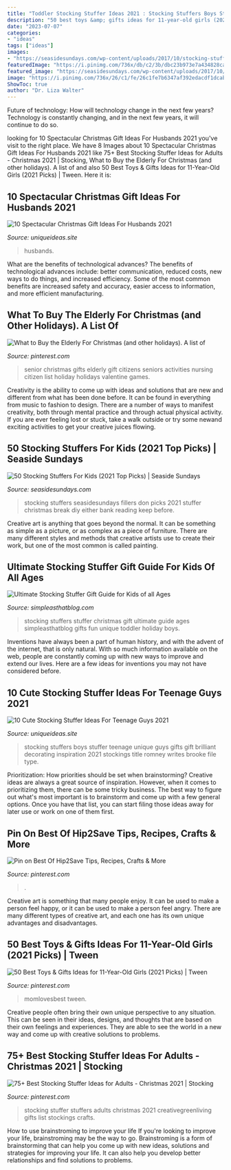 ```yaml
---
title: "Toddler Stocking Stuffer Ideas 2021 : Stocking Stuffers Boys Stuffer Teenage Unique Guys Gifts Gift Brilliant Decorating Inspiration 2021 Stockings Title Romney Writes Brooke File Type"
description: "50 best toys &amp; gifts ideas for 11-year-old girls (2021 picks)"
date: "2023-07-07"
categories:
- "ideas"
tags: ["ideas"]
images:
- "https://seasidesundays.com/wp-content/uploads/2017/10/stocking-stuffers-pinB.jpg"
featuredImage: "https://i.pinimg.com/736x/db/c2/3b/dbc23b973e7a434828cae572908752a2.jpg"
featured_image: "https://seasidesundays.com/wp-content/uploads/2017/10/stocking-stuffers-pinB.jpg"
image: "https://i.pinimg.com/736x/26/c1/fe/26c1fe7b6347af392edacdf1dcab8408--coupon-site-stuffing.jpg"
ShowToc: true
author: "Dr. Liza Walter"
---
```



Future of technology: How will technology change in the next few years?
Technology is constantly changing, and in the next few years, it will continue to do so.

	

		
looking for 10 Spectacular Christmas Gift Ideas For Husbands 2021 you've visit to the right place. We have 8 Images about 10 Spectacular Christmas Gift Ideas For Husbands 2021 like 75+ Best Stocking Stuffer Ideas for Adults - Christmas 2021 | Stocking, What to Buy the Elderly For Christmas (and other holidays). A list of and also 50 Best Toys &amp; Gifts Ideas for 11-Year-Old Girls (2021 Picks) | Tween. Here it is:
		
    
## 10 Spectacular Christmas Gift Ideas For Husbands 2021

<img loading=lazy src="http://www.uniqueideas.site/wp-content/uploads/christmas-gift-ideas-part-1-for-husband-boyfriend-fiance-or-the.jpg" onerror="this.onerror=null;this.src='https://tse3.mm.bing.net/th?id=OIP.QQO4vPn4P3iJAWBHOqwhBQHaHX&amp;pid=15.1';" alt="10 Spectacular Christmas Gift Ideas For Husbands 2021">

_Source: uniqueideas.site_

>husbands. 

	

What are the benefits of technological advances?
The benefits of technological advances include: better communication, reduced costs, new ways to do things, and increased efficiency. Some of the most common benefits are increased safety and accuracy, easier access to information, and more efficient manufacturing.

    
## What To Buy The Elderly For Christmas (and Other Holidays). A List Of

<img loading=lazy src="https://i.pinimg.com/736x/db/c2/3b/dbc23b973e7a434828cae572908752a2.jpg" onerror="this.onerror=null;this.src='https://tse3.mm.bing.net/th?id=OIP.PoD-XfM_SNyvav6jnxlLVQAAAA&amp;pid=15.1';" alt="What to Buy the Elderly For Christmas (and other holidays). A list of">

_Source: pinterest.com_

>senior christmas gifts elderly gift citizens seniors activities nursing citizen list holiday holidays valentine games. 

	

Creativity is the ability to come up with ideas and solutions that are new and different from what has been done before. It can be found in everything from music to fashion to design. There are a number of ways to manifest creativity, both through mental practice and through actual physical activity. If you are ever feeling lost or stuck, take a walk outside or try some newand exciting activities to get your creative juices flowing.

    
## 50 Stocking Stuffers For Kids (2021 Top Picks) | Seaside Sundays

<img loading=lazy src="https://seasidesundays.com/wp-content/uploads/2017/10/stocking-stuffers-pinB.jpg" onerror="this.onerror=null;this.src='https://tse2.mm.bing.net/th?id=OIP.IETJa81opYox79442-cBkgHaLH&amp;pid=15.1';" alt="50 Stocking Stuffers For Kids (2021 Top Picks) | Seaside Sundays">

_Source: seasidesundays.com_

>stocking stuffers seasidesundays fillers don picks 2021 stuffer christmas break diy either bank reading keep before. 

	

Creative art is anything that goes beyond the normal. It can be something as simple as a picture, or as complex as a piece of furniture. There are many different styles and methods that creative artists use to create their work, but one of the most common is called painting.

    
## Ultimate Stocking Stuffer Gift Guide For Kids Of All Ages

<img loading=lazy src="https://simpleasthatblog.com/wp-content/uploads/2014/12/stocking-stuffers-kids1.jpg" onerror="this.onerror=null;this.src='https://tse1.mm.bing.net/th?id=OIP.c9T2XQgx3B8hXbcnz3IngAHaQ_&amp;pid=15.1';" alt="Ultimate Stocking Stuffer Gift Guide for Kids of all Ages">

_Source: simpleasthatblog.com_

>stocking stuffers stuffer christmas gift ultimate guide ages simpleasthatblog gifts fun unique toddler holiday boys. 

	

Inventions have always been a part of human history, and with the advent of the internet, that is only natural. With so much information available on the web, people are constantly coming up with new ways to improve and extend our lives. Here are a few ideas for inventions you may not have considered before.

    
## 10 Cute Stocking Stuffer Ideas For Teenage Guys 2021

<img loading=lazy src="https://www.uniqueideas.site/wp-content/uploads/brilliant-40-good-stocking-stuffer-ideas-decorating-inspiration-of.jpg" onerror="this.onerror=null;this.src='https://tse2.mm.bing.net/th?id=OIP.LKAOPfGAOUyUkG24Lm_g9gHaHa&amp;pid=15.1';" alt="10 Cute Stocking Stuffer Ideas For Teenage Guys 2021">

_Source: uniqueideas.site_

>stocking stuffers boys stuffer teenage unique guys gifts gift brilliant decorating inspiration 2021 stockings title romney writes brooke file type. 

	

Prioritization: How priorities should be set when brainstorming?
Creative ideas are always a great source of inspiration. However, when it comes to prioritizing them, there can be some tricky business. The best way to figure out what's most important is to brainstorm and come up with a few general options. Once you have that list, you can start filing those ideas away for later use or work on one of them first.

    
## Pin On Best Of Hip2Save Tips, Recipes, Crafts &amp; More

<img loading=lazy src="https://i.pinimg.com/736x/26/c1/fe/26c1fe7b6347af392edacdf1dcab8408--coupon-site-stuffing.jpg" onerror="this.onerror=null;this.src='https://tse4.mm.bing.net/th?id=OIP.Mgb-64L7uKvyMe4t8gmMNAHaLI&amp;pid=15.1';" alt="Pin on Best Of Hip2Save Tips, Recipes, Crafts &amp; More">

_Source: pinterest.com_

>. 

	

Creative art is something that many people enjoy. It can be used to make a person feel happy, or it can be used to make a person feel angry. There are many different types of creative art, and each one has its own unique advantages and disadvantages.

    
## 50 Best Toys &amp; Gifts Ideas For 11-Year-Old Girls (2021 Picks) | Tween

<img loading=lazy src="https://i.pinimg.com/736x/f9/b2/e7/f9b2e798548cef937b7e50ef3a92f840.jpg" onerror="this.onerror=null;this.src='https://tse2.mm.bing.net/th?id=OIP.xHNDaj8dL4Q319hRDAYxowHaLG&amp;pid=15.1';" alt="50 Best Toys &amp; Gifts Ideas for 11-Year-Old Girls (2021 Picks) | Tween">

_Source: pinterest.com_

>momlovesbest tween. 

	

Creative people often bring their own unique perspective to any situation. This can be seen in their ideas, designs, and thoughts that are based on their own feelings and experiences. They are able to see the world in a new way and come up with creative solutions to problems.

    
## 75+ Best Stocking Stuffer Ideas For Adults - Christmas 2021 | Stocking

<img loading=lazy src="https://i.pinimg.com/736x/6a/81/7d/6a817de1b8cea33e73831aa1e4c3266c.jpg" onerror="this.onerror=null;this.src='https://tse2.mm.bing.net/th?id=OIP.Uj64ISSM0BJ2euvPx623yAHaLH&amp;pid=15.1';" alt="75+ Best Stocking Stuffer Ideas for Adults - Christmas 2021 | Stocking">

_Source: pinterest.com_

>stocking stuffer stuffers adults christmas 2021 creativegreenliving gifts list stockings crafts. 

	

How to use brainstroming to improve your life
If you're looking to improve your life, brainstroming may be the way to go. Brainstroming is a form of brainstorming that can help you come up with new ideas, solutions and strategies for improving your life. It can also help you develop better relationships and find solutions to problems.

